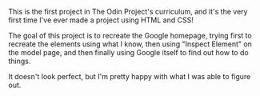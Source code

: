 This is the first project in The Odin Project's curriculum, and it's the very first time I've ever made a project using HTML and CSS!

The goal of this project is to recreate the Google homepage, trying first to recreate the elements using what I know, then using "Inspect Element" on the model page, and then finally using Google itself to find out how to do things.

It doesn't look perfect, but I'm pretty happy with what I was able to figure out.